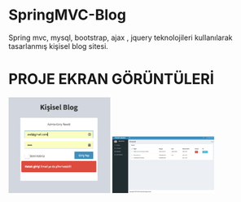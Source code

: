 # SpringMVC-Blog
Spring mvc, mysql, bootstrap, ajax , jquery teknolojileri kullanılarak tasarlanmış kişisel blog sitesi.

# PROJE EKRAN GÖRÜNTÜLERİ
<p>
  
<a href="https://github.com/lerime/SpringMVC-Blog/blob/master/src/main/webapp/resources/Ekran%20Goruntuleri/giris.png" target="_blank">
<img src="https://github.com/lerime/SpringMVC-Blog/blob/master/src/main/webapp/resources/Ekran%20Goruntuleri/giris.png" width="200" style="max-width:100%;"></a>


<a href="https://github.com/lerime/SpringMVC-Blog/blob/master/src/main/webapp/resources/Ekran%20Goruntuleri/admin-anasayfa.png" target="_blank">
<img src="https://github.com/lerime/SpringMVC-Blog/blob/master/src/main/webapp/resources/Ekran%20Goruntuleri/admin-anasayfa.png" width="200" style="max-width:100%;"></a>
